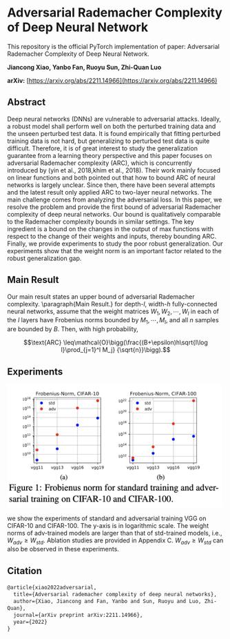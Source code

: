 # Adversarial Rademacher Complexity of Deep Neural Network

This repository is the official PyTorch implementation of paper: Adversarial Rademacher Complexity of Deep Neural Network.

**Jiancong Xiao, Yanbo Fan, Ruoyu Sun, Zhi-Quan Luo**

**arXiv:** [https://arxiv.org/abs/2211.14966](https://arxiv.org/abs/2211.14966) 

## Abstract

Deep neural networks (DNNs) are vulnerable to adversarial attacks. Ideally, a robust model shall perform well on both the perturbed training data and the unseen perturbed test data. It is found empirically that fitting perturbed training data is not hard, but generalizing to perturbed test data is quite difficult. Therefore, it is of great interest to study the generalization guarantee from a learning theory perspective and this paper focuses on adversarial Rademacher complexity (ARC), which is concurrently introduced by (yin et al., 2018,khim et al., 2018). Their work mainly focused on linear functions and both pointed out that how to bound ARC of neural networks is largely unclear. Since then, there have been several attempts and the latest result only applied ARC to two-layer neural networks. The main challenge comes from analyzing the adversarial loss. In this paper, we resolve the problem and provide the first bound of adversarial Rademacher complexity of deep neural networks. Our bound is qualitatively comparable to the Rademacher complexity bounds in similar settings. The key ingredient is a bound on the changes in the output of max functions with respect to the change of their weights and inputs, thereby bounding ARC. Finally, we provide experiments to study the poor robust generalization. Our experiments show that the weight norm is an important factor related to the robust generalization gap.


## Main Result
Our main result states an upper bound of adversarial Rademacher complexity.
\paragraph{Main Result.} for depth-$l$, width-$h$ fully-connected neural networks, assume that the weight matrices $W_1,W_2,\cdots,W_l$ in each of the $l$ layers have Frobenius norms bounded by $M_1,\cdots,M_l$, and all $n$ samples are bounded by $B$. Then, with high probability, 

$$\text{ARC}
\leq\mathcal{O}\bigg(\frac{(B+\epsilon)h\sqrt{l\log l}\prod_{j=1}^l M_j} {\sqrt{n}}\bigg).$$


## Experiments
<img src="./image/norm.jpg" width="500"/>

we show the experiments of standard and adversarial training VGG on CIFAR-10 and CIFAR-100. The y-axis is in logarithmic scale. The weight norms of adv-trained models are larger than that of std-trained models, i.e., $W_{adv}\geq W_{std}$. Ablation studies are provided in Appendix C. $W_{adv}\geq W_{std}$ can also be observed in these experiments. 
## Citation
```
@article{xiao2022adversarial,
  title={Adversarial rademacher complexity of deep neural networks},
  author={Xiao, Jiancong and Fan, Yanbo and Sun, Ruoyu and Luo, Zhi-Quan},
  journal={arXiv preprint arXiv:2211.14966},
  year={2022}
}
```
